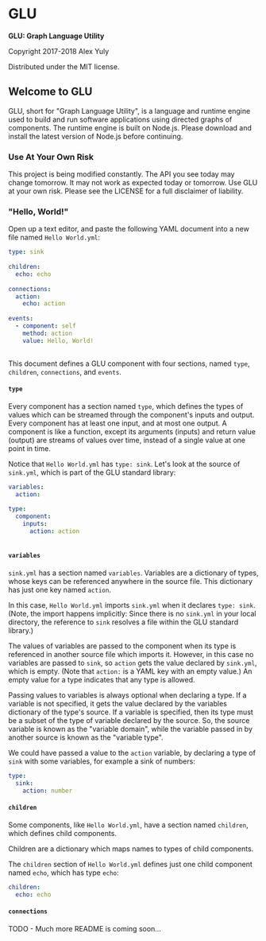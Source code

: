 # GLU

**GLU: Graph Language Utility**

Copyright 2017-2018 Alex Yuly

Distributed under the MIT license.

## Welcome to GLU

GLU, short for "Graph Language Utility", is a language and runtime engine used to build and run software applications using directed graphs of components. The runtime engine is built on Node.js. Please download and install the latest version of Node.js before continuing.

### Use At Your Own Risk

This project is being modified constantly. The API you see today may change tomorrow. It may not work as expected today or tomorrow. Use GLU at your own risk. Please see the LICENSE for a full disclaimer of liability.

### "Hello, World!"

Open up a text editor, and paste the following YAML document into a new file named `Hello World.yml`:

```yaml
type: sink
  
children:
  echo: echo
  
connections:
  action:
    echo: action
  
events:
  - component: self
    method: action
    value: Hello, World!
  
```

This document defines a GLU component with four sections, named `type`, `children`, `connections`, and `events`.

#### `type`

Every component has a section named `type`, which defines the types of values which can be streamed through the component's inputs and output. Every component has at least one input, and at most one output. A component is like a function, except its arguments (inputs) and return value (output) are streams of values over time, instead of a single value at one point in time. 

Notice that `Hello World.yml` has `type: sink`. Let's look at the source of `sink.yml`, which is part of the GLU standard library:

```yaml
variables:
  action:
  
type:
  component:
    inputs:
      action: action
  
```

#### `variables`

`sink.yml` has a section named `variables`. Variables are a dictionary of types, whose keys can be referenced anywhere in the source file. This dictionary has just one key named `action`.

In this case, `Hello World.yml` imports `sink.yml` when it declares `type: sink`. (Note, the import happens implicitly: Since there is no `sink.yml` in your local directory, the reference to `sink` resolves a file within the GLU standard library.)

The values of variables are passed to the component when its type is referenced in another source file which imports it. However, in this case no variables are passed to `sink`, so `action` gets the value declared by `sink.yml`, which is empty. (Note that `action:` is a YAML key with an empty value.) An empty value for a type indicates that any type is allowed.

Passing values to variables is always optional when declaring a type. If a variable is not specified, it gets the value declared by the variables dictionary of the type's source. If a variable is specified, then its type must be a subset of the type of variable declared by the source. So, the source variable is known as the "variable domain", while the variable passed in by another source is known as the "variable type".

We could have passed a value to the `action` variable, by declaring a type of `sink` with some variables, for example a sink of numbers:

```yaml
type:
  sink:
    action: number
```

#### `children`

Some components, like `Hello World.yml`, have a section named `children`, which defines child components.

Children are a dictionary which maps names to types of child components.

The `children` section of `Hello World.yml` defines just one child component named `echo`, which has type `echo`:

```yaml
children:
  echo: echo
```

#### `connections`

TODO - Much more README is coming soon...
